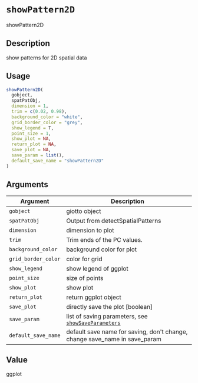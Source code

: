 # `showPattern2D`

showPattern2D


## Description

show patterns for 2D spatial data


## Usage

```r
showPattern2D(
  gobject,
  spatPatObj,
  dimension = 1,
  trim = c(0.02, 0.98),
  background_color = "white",
  grid_border_color = "grey",
  show_legend = T,
  point_size = 1,
  show_plot = NA,
  return_plot = NA,
  save_plot = NA,
  save_param = list(),
  default_save_name = "showPattern2D"
)
```


## Arguments

Argument      |Description
------------- |----------------
`gobject`     |     giotto object
`spatPatObj`     |     Output from detectSpatialPatterns
`dimension`     |     dimension to plot
`trim`     |     Trim ends of the PC values.
`background_color`     |     background color for plot
`grid_border_color`     |     color for grid
`show_legend`     |     show legend of ggplot
`point_size`     |     size of points
`show_plot`     |     show plot
`return_plot`     |     return ggplot object
`save_plot`     |     directly save the plot [boolean]
`save_param`     |     list of saving parameters, see [`showSaveParameters`](#showsaveparameters)
`default_save_name`     |     default save name for saving, don't change, change save_name in save_param


## Value

ggplot


